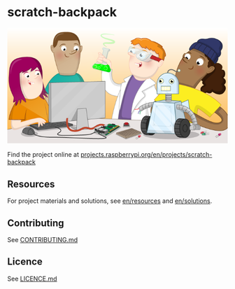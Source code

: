 # scratch-backpack

![scratch-backpack](banner.png)

Find the project online at [projects.raspberrypi.org/en/projects/scratch-backpack](https://projects.raspberrypi.org/en/projects/scratch-backpack)

## Resources
For project materials and solutions, see [en/resources](https://github.com/raspberrypilearning/scratch-backpack/tree/master/en/resources) and [en/solutions](https://github.com/raspberrypilearning/scratch-backpack/tree/master/en/solutions).

## Contributing
See [CONTRIBUTING.md](CONTRIBUTING.md)

## Licence
 See [LICENCE.md](LICENCE.md)